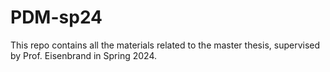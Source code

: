 # PDM-sp24
This repo contains all the materials related to the master thesis, supervised by Prof. Eisenbrand in Spring 2024.
